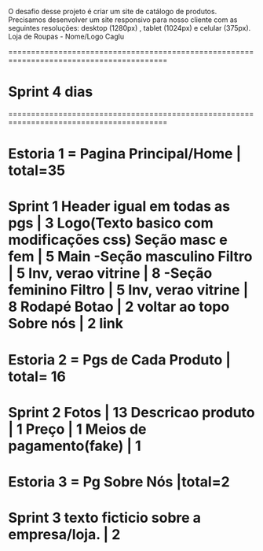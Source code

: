 O desafio desse projeto é criar um site de catálogo de produtos. Precisamos desenvolver um site responsivo para nosso cliente com as seguintes resoluções: desktop (1280px) , tablet (1024px) e celular (375px).
Loja de Roupas - Nome/Logo Caglu

=========================================================================================

# Sprint 4 dias

=========================================================================================

# Estoria 1 = Pagina Principal/Home | total=35

Sprint 1
Header igual em todas as pgs | 3
Logo(Texto basico com modificações css)
Seção masc e fem | 5
Main
-Seção masculino
Filtro | 5
Inv, verao
vitrine | 8
-Seção feminino
Filtro | 5
Inv, verao
vitrine | 8
Rodapé
Botao | 2
voltar ao topo
Sobre nós | 2
link
=========================================================================================

# Estoria 2 = Pgs de Cada Produto | total= 16

Sprint 2
Fotos | 13
Descricao produto | 1
Preço | 1
Meios de pagamento(fake) | 1
=========================================================================================

# Estoria 3 = Pg Sobre Nós |total=2

Sprint 3
texto ficticio sobre a empresa/loja. | 2
=========================================================================================
